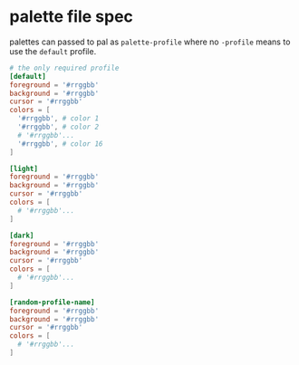 # palette file spec
palettes can passed to pal as `palette-profile` where no `-profile` means to use the `default` profile. 
```toml
# the only required profile
[default]
foreground = '#rrggbb'
background = '#rrggbb'
cursor = '#rrggbb'
colors = [
  '#rrggbb', # color 1
  '#rrggbb', # color 2
  # '#rrggbb'...
  '#rrggbb', # color 16
]

[light]
foreground = '#rrggbb'
background = '#rrggbb'
cursor = '#rrggbb'
colors = [
  # '#rrggbb'...
]

[dark]
foreground = '#rrggbb'
background = '#rrggbb'
cursor = '#rrggbb'
colors = [
  # '#rrggbb'...
]

[random-profile-name]
foreground = '#rrggbb'
background = '#rrggbb'
cursor = '#rrggbb'
colors = [
  # '#rrggbb'...
]
```

